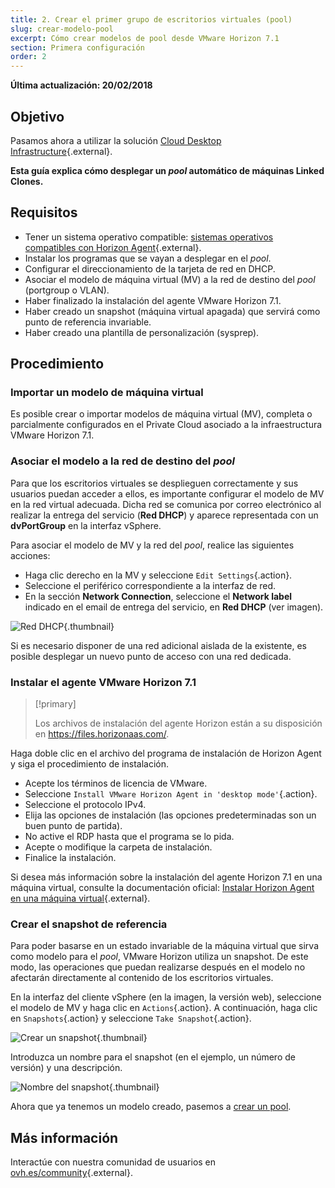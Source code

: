 ```yaml
---
title: 2. Crear el primer grupo de escritorios virtuales (pool)
slug: crear-modelo-pool
excerpt: Cómo crear modelos de pool desde VMware Horizon 7.1
section: Primera configuración
order: 2
---
```


**Última actualización: 20/02/2018**

## Objetivo

Pasamos ahora a utilizar la solución [Cloud Desktop Infrastructure](https://www.ovh.es/cloud/cloud-desktop/infrastructure/){.external}.

**Esta guía explica cómo desplegar un *pool* automático de máquinas Linked Clones.**


## Requisitos

- Tener un sistema operativo compatible: [sistemas operativos compatibles con Horizon Agent](https://pubs.vmware.com/horizon-7-view/index.jsp?topic=%2Fcom.vmware.horizon-view.installation.doc%2FGUID-B45E1464-92B1-4AA8-B4BB-AD59EDF98530.html){.external}. 
- Instalar los programas que se vayan a desplegar en el *pool*.
- Configurar el direccionamiento de la tarjeta de red en DHCP.
- Asociar el modelo de máquina virtual (MV) a la red de destino del *pool* (portgroup o VLAN).
- Haber finalizado la instalación del agente VMware Horizon 7.1.
- Haber creado un snapshot (máquina virtual apagada) que servirá como punto de referencia invariable.  
- Haber creado una plantilla de personalización (sysprep). 


## Procedimiento

### Importar un modelo de máquina virtual


Es posible crear o importar modelos de máquina virtual (MV), completa o parcialmente configurados en el Private Cloud asociado a la infraestructura VMware Horizon 7.1.


### Asociar el modelo a la red de destino del *pool*

Para que los escritorios virtuales se desplieguen correctamente y sus usuarios puedan acceder a ellos, es importante configurar el modelo de MV en la red virtual adecuada. Dicha red se comunica por correo electrónico al realizar la entrega del servicio (**Red DHCP**) y aparece representada con un **dvPortGroup** en la interfaz vSphere.

Para asociar el modelo de MV y la red del *pool*, realice las siguientes acciones:

- Haga clic derecho en la MV y seleccione `Edit Settings`{.action}.
- Seleccione el periférico correspondiente a la interfaz de red.
- En la sección **Network Connection**, seleccione el **Network label** indicado en el email de entrega del servicio, en **Red DHCP** (ver imagen).

![Red DHCP](images/1200.png){.thumbnail}

Si es necesario disponer de una red adicional aislada de la existente, es posible desplegar un nuevo punto de acceso con una red dedicada. 


### Instalar el agente VMware Horizon 7.1

> [!primary]
>
> Los archivos de instalación del agente Horizon están a su disposición en <https://files.horizonaas.com/>.
> 

Haga doble clic en el archivo del programa de instalación de Horizon Agent y siga el procedimiento de instalación.

- Acepte los términos de licencia de VMware.
- Seleccione `Install VMware Horizon Agent in 'desktop mode'`{.action}.
- Seleccione el protocolo IPv4.
- Elija las opciones de instalación (las opciones predeterminadas son un buen punto de partida).
- No active el RDP hasta que el programa se lo pida.
- Acepte o modifique la carpeta de instalación.
- Finalice la instalación.

Si desea más información sobre la instalación del agente Horizon 7.1 en una máquina virtual, consulte la documentación oficial: [Instalar Horizon Agent en una máquina virtual](http://pubs.vmware.com/horizon-7-view/index.jsp?topic=%2Fcom.vmware.horizon-view.desktops.doc%2FGUID-1F2D0C6E-6379-4B52-A7EA-C1EF09CE2F9B.html){.external}.


### Crear el snapshot de referencia

Para poder basarse en un estado invariable de la máquina virtual que sirva como modelo para el *pool*, VMware Horizon utiliza un snapshot. De este modo, las operaciones que puedan realizarse después en el modelo no afectarán directamente al contenido de los escritorios virtuales.

En la interfaz del cliente vSphere (en la imagen, la versión web), seleccione el modelo de MV y haga clic en `Actions`{.action}. A continuación, haga clic en `Snapshots`{.action} y seleccione `Take Snapshot`{.action}.

![Crear un snapshot](images/1201.png){.thumbnail}

Introduzca un nombre para el snapshot (en el ejemplo, un número de versión) y una descripción.

![Nombre del snapshot](images/1202.png){.thumbnail}

Ahora que ya tenemos un modelo creado, pasemos a [crear un pool](../crear-pool/).

## Más información

Interactúe con nuestra comunidad de usuarios en [ovh.es/community](https://www.ovh.es/community/){.external}.

